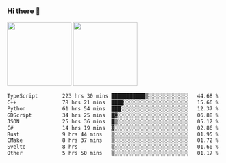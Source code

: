 ### Hi there 👋

<img height="150em" src="https://github-readme-stats.vercel.app/api?username=EddieDover&count_private=true&include_all_commits=true&show_icons=true&theme=dracula&hide_border=false&rank_icon=percentile"/>
<img height="150em" src="https://github-readme-stats.vercel.app/api/top-langs/?username=EddieDover&theme=dracula&hide_border=false&&layout=compact&langs_count=20" />

<!--START_SECTION:waka-->

```txt
TypeScript        223 hrs 30 mins ███████████▒░░░░░░░░░░░░░   44.68 %
C++               78 hrs 21 mins  ████░░░░░░░░░░░░░░░░░░░░░   15.66 %
Python            61 hrs 54 mins  ███░░░░░░░░░░░░░░░░░░░░░░   12.37 %
GDScript          34 hrs 25 mins  █▓░░░░░░░░░░░░░░░░░░░░░░░   06.88 %
JSON              25 hrs 36 mins  █▒░░░░░░░░░░░░░░░░░░░░░░░   05.12 %
C#                14 hrs 19 mins  ▓░░░░░░░░░░░░░░░░░░░░░░░░   02.86 %
Rust              9 hrs 44 mins   ▒░░░░░░░░░░░░░░░░░░░░░░░░   01.95 %
CMake             8 hrs 37 mins   ▒░░░░░░░░░░░░░░░░░░░░░░░░   01.72 %
Svelte            8 hrs           ▒░░░░░░░░░░░░░░░░░░░░░░░░   01.60 %
Other             5 hrs 50 mins   ▒░░░░░░░░░░░░░░░░░░░░░░░░   01.17 %
```

<!--END_SECTION:waka-->

<!--
**EddieDover/EddieDover** is a ✨ _special_ ✨ repository because its `README.md` (this file) appears on your GitHub profile.

Here are some ideas to get you started:

- 🔭 I’m currently working on ...
- 🌱 I’m currently learning ...
- 👯 I’m looking to collaborate on ...
- 🤔 I’m looking for help with ...
- 💬 Ask me about ...
- 📫 How to reach me: ...
- 😄 Pronouns: ...
- ⚡ Fun fact: ...
-->
<a rel="me" href="https://techhub.social/@EddieDover"></a>
